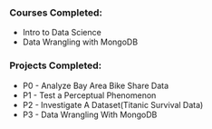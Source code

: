 
### Courses Completed:
- Intro to Data Science
- Data Wrangling with MongoDB

### Projects Completed:
- P0 - Analyze Bay Area Bike Share Data
- P1 - Test a Perceptual Phenomenon
- P2 - Investigate A Dataset(Titanic Survival Data)
- P3 - Data Wrangling With MongoDB

